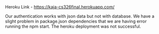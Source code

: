 Heroku Link - https://kaja-cs326final.herokuapp.com/

Our authentication works with json data but not with database.
We have a slight problem in package.json dependencies that we are having error running the npm start.
The heroku deployment was not successful. 
